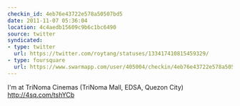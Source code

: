 ```yaml
---
checkin_id: 4eb76e43722e578a50507bd5
date: 2011-11-07 05:36:04
location: 4c4aedb15609c9b6c1bc6490
source: twitter
syndicated:
- type: twitter
  url: https://twitter.com/roytang/statuses/133417410815459329/
- type: foursquare
  url: https://www.swarmapp.com/user/405004/checkin/4eb76e43722e578a50507bd5?s=0WK629bLJNBAIsOeGDIX1gDpeYQ&ref=tw
---
```


I'm at TriNoma Cinemas (TriNoma Mall, EDSA, Quezon City) http://4sq.com/tshYCb